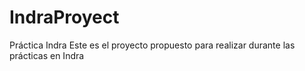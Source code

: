 # IndraProyect
Práctica Indra
Este es el proyecto propuesto para realizar durante las prácticas en Indra
